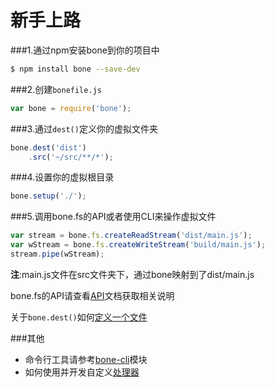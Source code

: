 # 新手上路

###1.通过npm安装bone到你的项目中
```sh
$ npm install bone --save-dev
```
###2.创建`bonefile.js`
```js
var bone = require('bone');
```
###3.通过`dest()`定义你的虚拟文件夹
```js
bone.dest('dist')
	.src('~/src/**/*');
```
###4.设置你的虚拟根目录
```js
bone.setup('./');
```
###5.调用bone.fs的API或者使用CLI来操作虚拟文件
```js
var stream = bone.fs.createReadStream('dist/main.js');
var wStream = bone.fs.createWriteStream('build/main.js');
stream.pipe(wStream);
```
**注**:main.js文件在src文件夹下，通过bone映射到了dist/main.js

bone.fs的API请查看[API](https://github.com/wyicwx/bone/blob/master/docs/api.md)文档获取相关说明

关于`bone.dest()`如何[定义一个文件](https://github.com/wyicwx/bone/blob/master/docs/file.md)

###其他

+ 命令行工具请参考[bone-cli](https://github.com/wyicwx/bone-cli)模块
+ 如何使用并开发自定义[处理器](https://github.com/wyicwx/bone/blob/master/docs/plugin.md)